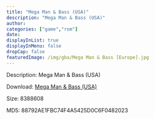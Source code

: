 ```yaml
---
title: "Mega Man & Bass (USA)"
description: "Mega Man & Bass (USA)"
author: 
categories: ["game","rom"]
date: 
displayInList: true
displayInMenu: false
dropCap: false
featuredImage: /img/gba/Mega Man & Bass [Europe].jpg
---
```


Description: Mega Man & Bass (USA)

Download: <a style="text-decoration:underline;" href="https://mega.nz/#!2fQiUCJR!ODESpGeq_oaInO5Cdk98n8vQkoGmvgf3OFC7BuoDhMM" target = "_blank" rel = "nofollow" > Mega Man & Bass (USA)</a>

Size: 8388608

MD5: 88792AE1FBC74F4A5425D0C6F0482023

